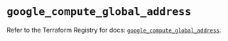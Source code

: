 # `google_compute_global_address`

Refer to the Terraform Registry for docs: [`google_compute_global_address`](https://registry.terraform.io/providers/hashicorp/google/5.43.0/docs/resources/compute_global_address).
